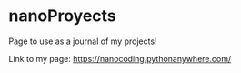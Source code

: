 # nanoProyects
Page to use as a journal of my projects!


Link to my page: https://nanocoding.pythonanywhere.com/
